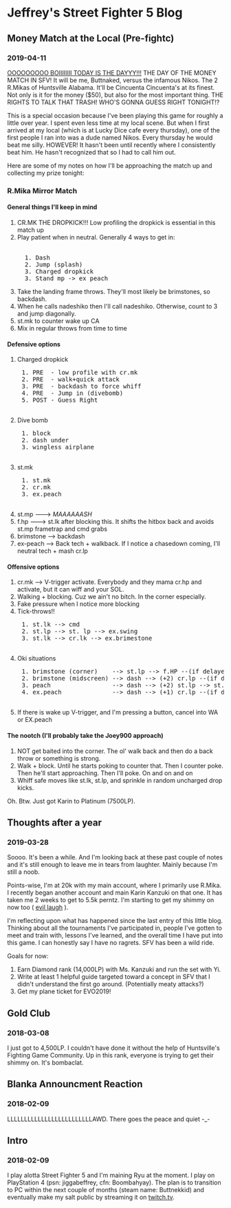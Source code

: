 # Jeffrey's Street Fighter 5 Blog

## Money Match at the Local (Pre-fightc)
### 2019-04-11
<a href="https://media1.tenor.com/images/98f9206f14232c2589e1e82863a8a9da/tenor.gif?itemid=4575322" target="_blank">OOOOOOOOO BOIIIIIIII TODAY IS THE DAYYY!!!</a> THE DAY OF THE MONEY MATCH IN SFV! It will be me, Buttnaked, versus the infamous Nikos. The 2 R.Mikas of Huntsville Alabama. It'll be Cincuenta Cincuenta's at its finest. Not only is it for the money ($50), but also for the most important thing. THE RIGHTS TO TALK THAT TRASH! WHO'S GONNA GUESS RIGHT TONIGHT!?

This is a special occasion because I've been playing this game for roughly a little over year. I spent even less time at my local scene. But when I first arrived at my local (which is at Lucky Dice cafe every thursday), one of the first people I ran into was a dude named Nikos. Every thursday he would beat me silly. HOWEVER! It hasn't been until recently where I consistently beat him. He hasn't recognized that so I had to call him out.

Here are some of my notes on how I'll be approaching the match up and collecting my prize tonight:

### R.Mika Mirror Match

#### General things I'll keep in mind

<ol>
<li>CR.MK THE DROPKICK!!! Low profiling the dropkick is essential in this match up</li>
<li>Play patient when in neutral. Generally 4 ways to get in:</li><br>
<pre>
  1. Dash
  2. Jump (splash)
  3. Charged dropkick
  3. Stand mp -> ex peach
</pre>
<li>Take the landing frame throws. They'll most likely be brimstones, so backdash.</li>
<li>When he calls nadeshiko then I'll call nadeshiko. Otherwise, count to 3 and jump diagonally.</li>
<li>st.mk to counter wake up CA</li>
<li>Mix in regular throws from time to time</li>
</ol>

#### Defensive options

  1. Charged dropkick
  <pre>
    1. PRE  - low profile with cr.mk
    2. PRE  - walk+quick attack
    3. PRE  - backdash to force whiff
    4. PRE  - Jump in (divebomb)
    5. POST - Guess Right
  </pre>
  2. Dive bomb
  <pre>
    1. block
    2. dash under
    3. wingless airplane
  </pre>
  3. st.mk
  <pre>
    1. st.mk
    2. cr.mk
    3. ex.peach
  </pre>
  4. st.mp ---> *MAAAAAASH*
  5. f.hp  ---> st.lk after blocking this. It shifts the hitbox back and avoids st.mp frametrap and cmd grabs
  6. brimstone --> backdash
  7. ex-peach --> Back tech + walkback. If I notice a chasedown coming, I'll neutral tech + mash cr.lp
  
#### Offensive options

  1. cr.mk --> V-trigger activate. Everybody and they mama cr.hp and activate, but it can wiff and your SOL.
  2. Walking + blocking. Cuz we ain't no bitch. In the corner especially.
  3. Fake pressure when I notice more blocking
  3. Tick-throws!!
  <pre>
    1. st.lk --> cmd
    2. st.lp --> st. lp --> ex.swing
    3. st.lk --> cr.lk --> ex.brimestone
  </pre>
  4. Oki situations
  <pre>
    1. brimstone (corner)    --> st.lp --> f.HP --(if delayed)--> st.lp (x2) --> f.HP or cr.mp
    2. brimstone (midscreen) --> dash --> (+2) cr.lp --(if delayed)--> st.lp (x2) --> f.HP or cr.mp
    3. peach                 --> dash --> (+2) st.lp --> st.lp --> st.mp
    4. ex.peach              --> dash --> (+1) cr.lp --(if delayed)--> f.HP
  </pre>
  5. If there is wake up V-trigger, and I'm pressing a button, cancel into WA or EX.peach
      
#### The nootch (I'll probably take the Joey900 approach)

  1. NOT get baited into the corner. The ol' walk back and then do a back throw or something is strong.
  2. Walk + block. Until he starts poking to counter that. Then I counter poke. Then he'll start approaching. Then I'll poke. On and on and on
  3. Whiff safe moves like st.lk, st.lp, and sprinkle in random uncharged drop kicks.
      

Oh. Btw. Just got Karin to Platinum (7500LP).

## Thoughts after a year
### 2019-03-28

Soooo. It's been a while. And I'm looking back at these past couple of notes and it's still enough to leave me in tears from laughter. Mainly because I'm still a noob.

Points-wise, I'm at 20k with my main account, where I primarily use R.Mika. I recently began another account and main Karin Kanzuki on that one. It has taken me 2 weeks to get to 5.5k perntz. I'm starting to get my shimmy on now too ( <a href="https://media.eventhubs.com/images/2016/05/28_valleface04t.jpg" target="_blank">evil laugh</a> ).

I'm reflecting upon what has happened since the last entry of this little blog. Thinking about all the tournaments I've participated in, people I've gotten to meet and train with, lessons I've learned, and the overall time I have put into this game. I can honestly say I have no ragrets. SFV has been a wild ride.

Goals for now:
  1. Earn Diamond rank (14,000LP) with Ms. Kanzuki and run the set with Yi.
  2. Write at least 1 helpful guide targeted toward a concept in SFV that I didn't understand the first go around. (Potentially meaty attacks?)
  3. Get my plane ticket for EVO2019!

## Gold Club
### 2018-03-08

I just got to 4,500LP. I couldn't have done it without the help of Huntsville's Fighting Game Community. Up in this rank, everyone is trying to get their shimmy on. It's bombaclat.

## Blanka Announcment Reaction
### 2018-02-09

LLLLLLLLLLLLLLLLLLLLLLLLLAWD. There goes the peace and quiet -_-

## Intro
### 2018-02-09

I play alotta Street Fighter 5 and I'm maining Ryu at the moment. I play on PlayStation 4 (psn: jiggabeffrey, cfn: Boombahyay). The plan is to transition to PC within the next couple of months (steam name: Buttnekkid) and eventually make my salt public by streaming it on [twitch.tv](https://www.twitch.tv/).
